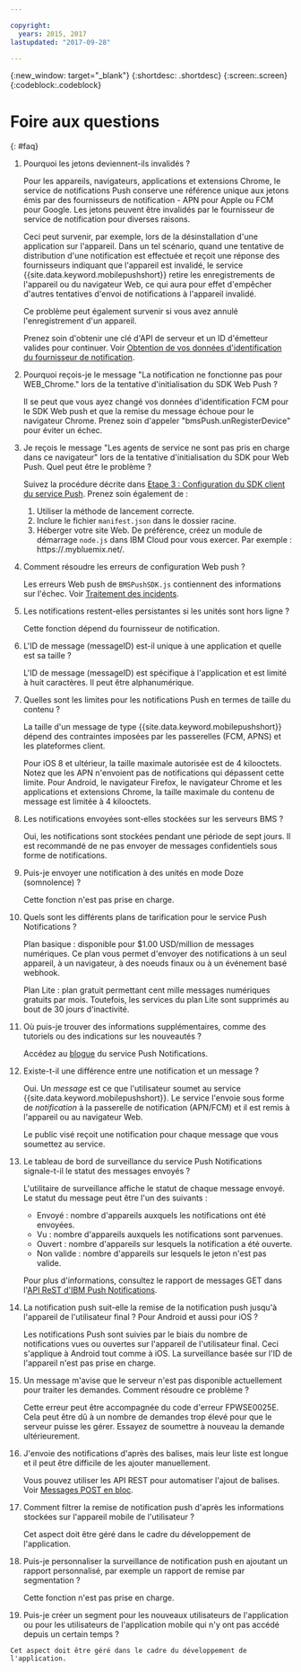 ```yaml
---

copyright:
  years: 2015, 2017
lastupdated: "2017-09-28"

---
```

{:new_window: target="_blank"}
{:shortdesc: .shortdesc}
{:screen:.screen}
{:codeblock:.codeblock}


# Foire aux questions 
{: #faq}


1. Pourquoi les jetons deviennent-ils invalidés ?
	
	Pour les appareils, navigateurs, applications et extensions Chrome, le service de notifications Push conserve une référence unique aux jetons émis par des fournisseurs de notification - APN pour Apple ou FCM pour Google. Les jetons peuvent être invalidés par le fournisseur de service de notification pour diverses raisons. 

	Ceci peut survenir, par exemple, lors de la désinstallation d'une application sur l'appareil. Dans un tel scénario, quand une tentative de distribution d'une notification est effectuée et reçoit une réponse des fournisseurs indiquant que l'appareil est invalidé, le service {{site.data.keyword.mobilepushshort}} retire les enregistrements de l'appareil ou du navigateur Web, ce qui aura pour effet d'empêcher d'autres tentatives d'envoi de notifications à l'appareil invalidé. 

	Ce problème peut également survenir si vous avez annulé l'enregistrement d'un appareil.

	Prenez soin d'obtenir une clé d'API de serveur et un ID d'émetteur valides pour continuer. Voir [Obtention de vos données d'identification du fournisseur de notification](push_step_1.html).


2. Pourquoi reçois-je le message "La notification ne fonctionne pas pour WEB_Chrome." lors de la tentative d'initialisation du SDK Web Push ?

	Il se peut que vous ayez changé vos données d'identification FCM pour le SDK Web push et que la remise du message échoue pour le navigateur Chrome. Prenez soin d'appeler "bmsPush.unRegisterDevice" pour éviter un échec.

3. Je reçois le message "Les agents de service ne sont pas pris en charge dans ce navigateur" lors de la tentative d'initialisation du SDK pour Web Push. Quel peut être le problème ? 

	Suivez la procédure décrite dans [Etape 3 : Configuration du SDK client du service Push](push_step_3.html).	Prenez soin également de :
 
	1. Utiliser la méthode de lancement correcte. 
	1. Inclure le fichier `manifest.json` dans le dossier racine.
	1. Héberger votre site Web. De préférence, créez un module de démarrage `node.js` dans IBM Cloud pour vous exercer. Par exemple : https://<mysamplewebsite>.mybluemix.net/.	

4. Comment résoudre les erreurs de configuration Web push ?

	Les erreurs Web push de
`BMSPushSDK.js` contiennent des informations sur l'échec.  Voir [Traitement des incidents](push_troubleshooting.html).	

5. Les notifications restent-elles persistantes si les unités sont hors ligne ?

	Cette fonction dépend du fournisseur de notification.	

6. L'ID de message (messageID) est-il unique à une application et quelle est sa taille ?

	L'ID de message (messageID) est spécifique à l'application et est limité à huit caractères. Il peut être alphanumérique.

7. Quelles sont les limites pour les notifications Push en termes de taille du contenu ?

	La taille d'un message de type {{site.data.keyword.mobilepushshort}} dépend des contraintes imposées par les passerelles (FCM, APNS) et les plateformes client. 

	Pour iOS 8 et ultérieur, la taille maximale autorisée est de 4 kilooctets. Notez que les APN n'envoient pas de notifications qui dépassent cette limite. Pour Android, le navigateur Firefox, le navigateur Chrome et les applications et extensions Chrome, la taille maximale du contenu de message est limitée à 4 kilooctets.	

8. Les notifications envoyées sont-elles stockées sur les serveurs BMS ?

	Oui, les notifications sont stockées pendant une période de sept jours. Il est recommandé de ne pas envoyer de messages confidentiels sous forme de notifications.

9. Puis-je envoyer une notification à des unités en mode Doze (somnolence) ?

	Cette fonction n'est pas prise en charge.	

10. Quels sont les différents plans de tarification pour le service Push Notifications ?

	Plan basique : disponible pour $1.00 USD/million de messages numériques. Ce plan vous permet d'envoyer des notifications à un seul appareil, à un navigateur, à des noeuds finaux ou à un événement basé webhook. 

	Plan Lite : plan gratuit permettant cent mille messages numériques gratuits par mois. Toutefois, les services du plan Lite sont supprimés au bout de 30 jours d'inactivité.	

11. Où puis-je trouver des informations supplémentaires, comme des tutoriels ou des indications sur les nouveautés ?

	Accédez au [blogue](http://push-notification-service.mybluemix.net/) du service Push Notifications.	

12. Existe-t-il une différence entre une notification et un message ?

	Oui. Un _message_ est ce que l'utilisateur soumet au service {{site.data.keyword.mobilepushshort}}. Le service l'envoie sous forme de _notification_ à la passerelle de notification (APN/FCM) et il est remis à l'appareil ou au navigateur Web.

	Le public visé reçoit une notification pour chaque message que vous soumettez au service.	

13. Le tableau de bord de surveillance du service Push Notifications signale-t-il le statut des messages envoyés ?

	L'utilitaire de surveillance affiche le statut de chaque message envoyé. Le statut du message peut être l'un des suivants :
	
	- Envoyé : nombre d'appareils auxquels les notifications ont été envoyées.
	- Vu : nombre d'appareils auxquels les notifications sont parvenues.
	- Ouvert : nombre d'appareils sur lesquels la notification a été ouverte.
	- Non valide : nombre d'appareils sur lesquels le jeton n'est pas valide.

	Pour plus d'informations, consultez le rapport de messages GET dans l'[API ReST d'IBM Push Notifications](https://imfpush.{DomainName}/imfpush/).	

14. La notification push suit-elle la remise de la notification push jusqu'à l'appareil de l'utilisateur final ? Pour Android et aussi pour iOS ?

	Les notifications Push sont suivies par le biais du nombre de notifications vues ou ouvertes sur l'appareil de l'utilisateur final. Ceci s'applique à Android tout comme à iOS. La surveillance basée sur l'ID de l'appareil n'est pas prise en charge. 

15. Un message m'avise que le serveur n'est pas disponible actuellement pour traiter les demandes. Comment résoudre ce problème ?

	Cette erreur peut être accompagnée du code d'erreur FPWSE0025E. Cela peut être dû à un nombre de demandes trop élevé pour que le serveur puisse les gérer. Essayez de soumettre à nouveau la demande ultérieurement.	

16. J'envoie des notifications d'après des balises, mais leur liste est longue et il peut être difficile de les ajouter manuellement. 
	
	Vous pouvez utiliser les API REST pour automatiser l'ajout de balises. Voir [Messages POST en bloc](https://imfpush.{DomainName}/imfpush/).

17. Comment filtrer la remise de notification push d'après les informations stockées sur l'appareil mobile de l'utilisateur ?

	Cet aspect doit être géré dans le cadre du développement de l'application.

18. Puis-je personnaliser la surveillance de notification push en ajoutant un rapport personnalisé, par exemple un rapport de remise par segmentation ?

	Cette fonction n'est pas prise en charge.

19.  Puis-je créer un segment pour les nouveaux utilisateurs de l'application ou pour les utilisateurs de l'application mobile qui n'y ont pas accédé depuis un certain temps ?

	Cet aspect doit être géré dans le cadre du développement de l'application.


	


	
	




	


